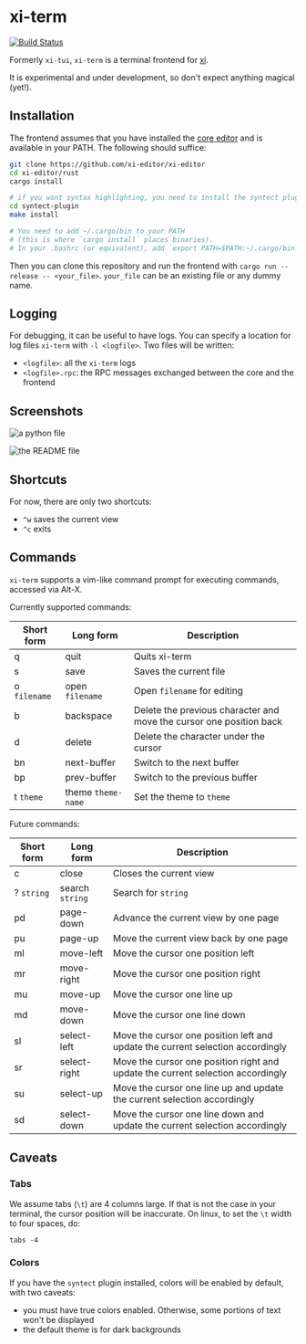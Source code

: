 # xi-term

[![Build Status](https://travis-ci.org/xi-frontend/xi-term.svg?branch=master)](https://travis-ci.org/xi-frontend/xi-term)

Formerly `xi-tui`, `xi-term` is a terminal frontend for [xi](https://github.com/xi-editor/xi-editor/).

It is experimental and under development, so don't expect anything magical (yet!).

## Installation

The frontend assumes that you have installed the
[core editor](https://github.com/xi-editor/xi-editor)
and is available in your PATH. The following should suffice:

```bash
git clone https://github.com/xi-editor/xi-editor
cd xi-editor/rust
cargo install

# if you want syntax highlighting, you need to install the syntect plugin:
cd syntect-plugin
make install

# You need to add ~/.cargo/bin to your PATH
# (this is where `cargo install` places binaries).
# In your .bashrc (or equivalent), add `export PATH=$PATH:~/.cargo/bin`
```

Then you can clone this repository and run the frontend with
`cargo run --release -- <your_file>`.
`your_file` can be an existing file or any dummy name.

## Logging

For debugging, it can be useful to have logs.
You can specify a location for log files `xi-term` with `-l <logfile>`.
Two files will be written:

- `<logfile>`: all the `xi-term` logs
- `<logfile>.rpc`: the RPC messages exchanged between the core and the frontend

## Screenshots

![a python file](.github/python.png)

![the README file](.github/README.png)

## Shortcuts

For now, there are only two shortcuts:

- `^w` saves the current view
- `^c` exits

## Commands
`xi-term` supports a vim-like command prompt for executing commands, accessed
via Alt-X.

Currently supported commands:

| Short form | Long form | Description |
| ---------- | --------- | ----------- |
| q | quit | Quits xi-term |
| s | save | Saves the current file |
| o `filename` | open `filename` | Open `filename` for editing |
| b | backspace | Delete the previous character and move the cursor one position back |
| d | delete | Delete the character under the cursor |
| bn | next-buffer | Switch to the next buffer |
| bp | prev-buffer | Switch to the previous buffer |
| t `theme` | theme `theme-name` | Set the theme to `theme`|

Future commands:

| Short form | Long form | Description |
| ---------- | --------- | ----------- |
| c | close | Closes the current view |
| ? `string` | search `string` | Search for `string` |
| pd | page-down | Advance the current view by one page |
| pu | page-up | Move the current view back by one page |
| ml | move-left | Move the cursor one position left |
| mr | move-right | Move the cursor one position right |
| mu | move-up | Move the cursor one line up |
| md | move-down | Move the cursor one line down |
| sl | select-left | Move the cursor one position left and update the current selection accordingly |
| sr | select-right | Move the cursor one position right and update the current selection accordingly |
| su | select-up | Move the cursor one line up and update the current selection accordingly |
| sd | select-down | Move the cursor one line down and update the current selection accordingly |

## Caveats

### Tabs

We assume tabs (`\t`) are 4 columns large. If that is not the case in your
terminal, the cursor position will be inaccurate. On linux, to set the `\t`
width to four spaces, do:

```
tabs -4
```

### Colors

If you have the `syntect` plugin installed, colors will be enabled by default, with two caveats:

- you must have true colors enabled. Otherwise, some portions of text won't be displayed
- the default theme is for dark backgrounds
